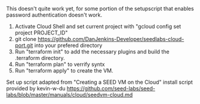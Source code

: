 This doesn't quite work yet, for some portion of the setupscript that enables password authentication doesn't work.  

1. Activate Cloud Shell and set current project with "gcloud config set project PROJECT_ID"
2. git clone https://github.com/DanJenkins-Developer/seedlabs-cloud-port.git into your prefered directory
3. Run "terraform init" to add the necessary plugins and build the .terraform directory.
4. Run "terraform plan" to verrify syntx
5. Run "terraform apply" to create the VM.

Set up script adapted from "Creating a SEED VM on the Cloud" install script provided by kevin-w-du
https://github.com/seed-labs/seed-labs/blob/master/manuals/cloud/seedvm-cloud.md